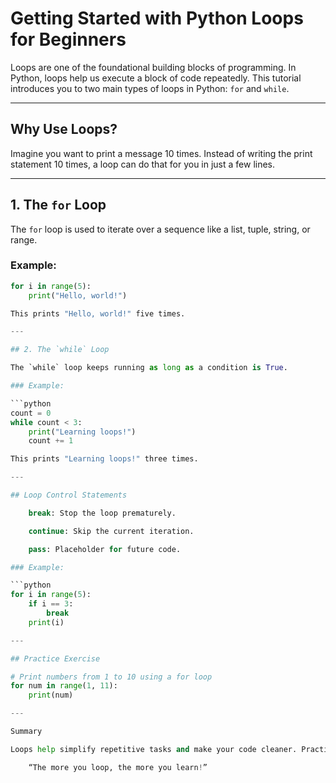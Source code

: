 # Getting Started with Python Loops for Beginners

Loops are one of the foundational building blocks of programming. In Python, loops help us execute a block of code repeatedly. This tutorial introduces you to two main types of loops in Python: `for` and `while`.

---

## Why Use Loops?

Imagine you want to print a message 10 times. Instead of writing the print statement 10 times, a loop can do that for you in just a few lines.

---

## 1. The `for` Loop

The `for` loop is used to iterate over a sequence like a list, tuple, string, or range.

### Example:

```python
for i in range(5):
    print("Hello, world!")

This prints "Hello, world!" five times.

---

## 2. The `while` Loop

The `while` loop keeps running as long as a condition is True.

### Example:

```python
count = 0
while count < 3:
    print("Learning loops!")
    count += 1

This prints "Learning loops!" three times.

---

## Loop Control Statements

    break: Stop the loop prematurely.

    continue: Skip the current iteration.

    pass: Placeholder for future code.

### Example:

```python
for i in range(5):
    if i == 3:
        break
    print(i)

---

## Practice Exercise

# Print numbers from 1 to 10 using a for loop
for num in range(1, 11):
    print(num)

---

Summary

Loops help simplify repetitive tasks and make your code cleaner. Practice writing different loops until you feel confident. Python makes loops easy to understand and fun to use!

    “The more you loop, the more you learn!”
